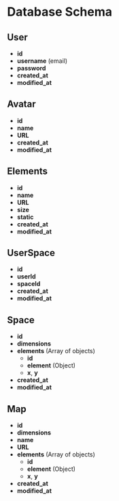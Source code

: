 # Database Schema

## User
- **id**
- **username** (email)
- **password**
- **created_at**
- **modified_at**

## Avatar
- **id**
- **name**
- **URL**
- **created_at**
- **modified_at**

## Elements
- **id**
- **name**
- **URL**
- **size**
- **static**
- **created_at**
- **modified_at**

## UserSpace
- **id**
- **userId**
- **spaceId**
- **created_at**
- **modified_at**

## Space
- **id**
- **dimensions**
- **elements** (Array of objects)
  - **id**
  - **element** (Object)
  - **x**, **y**
- **created_at**
- **modified_at**

## Map
- **id**
- **dimensions**
- **name**
- **URL**
- **elements** (Array of objects)
  - **id**
  - **element** (Object)
  - **x**, **y**
- **created_at**
- **modified_at**
